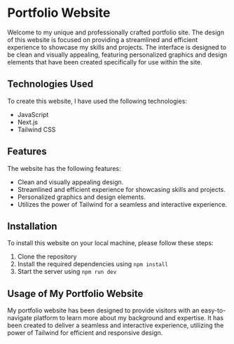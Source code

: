 # Portfolio Website

Welcome to my unique and professionally crafted portfolio site. The design of this website is focused on providing a streamlined and efficient experience to showcase my skills and projects. The interface is designed to be clean and visually appealing, featuring personalized graphics and design elements that have been created specifically for use within the site.

## Technologies Used

To create this website, I have used the following technologies:

- JavaScript
- Next.js
- Tailwind CSS

## Features

The website has the following features:

- Clean and visually appealing design.
- Streamlined and efficient experience for showcasing skills and projects.
- Personalized graphics and design elements.
- Utilizes the power of Tailwind for a seamless and interactive experience.

## Installation

To install this website on your local machine, please follow these steps:

1. Clone the repository
2. Install the required dependencies using `npm install`
3. Start the server using `npm run dev`

## Usage of My Portfolio Website

My portfolio website has been designed to provide visitors with an easy-to-navigate platform to learn more about my background and expertise. It has been created to deliver a seamless and interactive experience, utilizing the power of Tailwind for efficient and responsive design.

